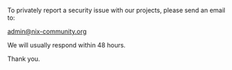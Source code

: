 To privately report a security issue with our projects, please send an email to:

[admin@nix-community.org](mailto:admin@nix-community.org)

We will usually respond within 48 hours.

Thank you.
